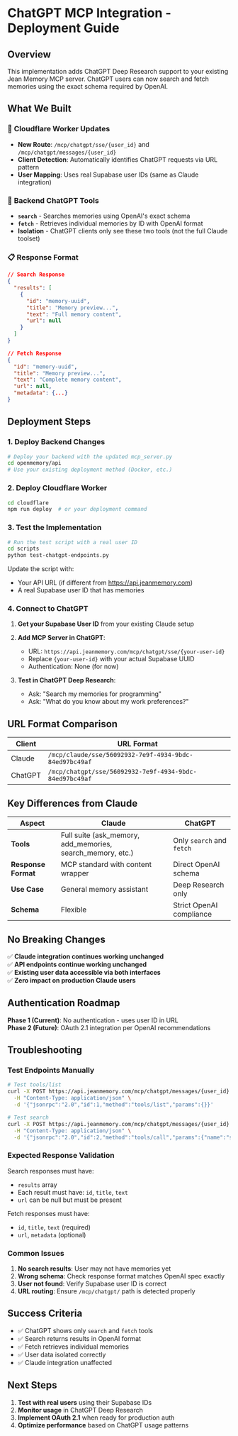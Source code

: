 # ChatGPT MCP Integration - Deployment Guide

## Overview

This implementation adds ChatGPT Deep Research support to your existing Jean Memory MCP server. ChatGPT users can now search and fetch memories using the exact schema required by OpenAI.

## What We Built

### 🔧 **Cloudflare Worker Updates**
- **New Route**: `/mcp/chatgpt/sse/{user_id}` and `/mcp/chatgpt/messages/{user_id}`
- **Client Detection**: Automatically identifies ChatGPT requests via URL pattern
- **User Mapping**: Uses real Supabase user IDs (same as Claude integration)

### 🎯 **Backend ChatGPT Tools**
- **`search`** - Searches memories using OpenAI's exact schema
- **`fetch`** - Retrieves individual memories by ID with OpenAI format
- **Isolation** - ChatGPT clients only see these two tools (not the full Claude toolset)

### 📋 **Response Format**
```json
// Search Response
{
  "results": [
    {
      "id": "memory-uuid",
      "title": "Memory preview...", 
      "text": "Full memory content",
      "url": null
    }
  ]
}

// Fetch Response  
{
  "id": "memory-uuid",
  "title": "Memory preview...",
  "text": "Complete memory content", 
  "url": null,
  "metadata": {...}
}
```

## Deployment Steps

### 1. Deploy Backend Changes

```bash
# Deploy your backend with the updated mcp_server.py
cd openmemory/api
# Use your existing deployment method (Docker, etc.)
```

### 2. Deploy Cloudflare Worker

```bash
cd cloudflare
npm run deploy  # or your deployment command
```

### 3. Test the Implementation

```bash
# Run the test script with a real user ID
cd scripts
python test-chatgpt-endpoints.py
```

Update the script with:
- Your API URL (if different from https://api.jeanmemory.com)
- A real Supabase user ID that has memories

### 4. Connect to ChatGPT

1. **Get your Supabase User ID** from your existing Claude setup
2. **Add MCP Server in ChatGPT**:
   - URL: `https://api.jeanmemory.com/mcp/chatgpt/sse/{your-user-id}`
   - Replace `{your-user-id}` with your actual Supabase UUID
   - Authentication: None (for now)

3. **Test in ChatGPT Deep Research**:
   - Ask: "Search my memories for programming"
   - Ask: "What do you know about my work preferences?"

## URL Format Comparison

| Client  | URL Format |
|---------|------------|
| Claude  | `/mcp/claude/sse/56092932-7e9f-4934-9bdc-84ed97bc49af` |
| ChatGPT | `/mcp/chatgpt/sse/56092932-7e9f-4934-9bdc-84ed97bc49af` |

## Key Differences from Claude

| Aspect | Claude | ChatGPT |
|--------|--------|---------|
| **Tools** | Full suite (ask_memory, add_memories, search_memory, etc.) | Only `search` and `fetch` |
| **Response Format** | MCP standard with content wrapper | Direct OpenAI schema |
| **Use Case** | General memory assistant | Deep Research only |
| **Schema** | Flexible | Strict OpenAI compliance |

## No Breaking Changes

✅ **Claude integration continues working unchanged**  
✅ **API endpoints continue working unchanged**  
✅ **Existing user data accessible via both interfaces**  
✅ **Zero impact on production Claude users**

## Authentication Roadmap

**Phase 1 (Current)**: No authentication - uses user ID in URL  
**Phase 2 (Future)**: OAuth 2.1 integration per OpenAI recommendations

## Troubleshooting

### Test Endpoints Manually

```bash
# Test tools/list
curl -X POST https://api.jeanmemory.com/mcp/chatgpt/messages/{user_id} \
  -H "Content-Type: application/json" \
  -d '{"jsonrpc":"2.0","id":1,"method":"tools/list","params":{}}'

# Test search
curl -X POST https://api.jeanmemory.com/mcp/chatgpt/messages/{user_id} \
  -H "Content-Type: application/json" \
  -d '{"jsonrpc":"2.0","id":2,"method":"tools/call","params":{"name":"search","arguments":{"query":"test"}}}'
```

### Expected Response Validation

Search responses must have:
- `results` array
- Each result must have: `id`, `title`, `text` 
- `url` can be null but must be present

Fetch responses must have:
- `id`, `title`, `text` (required)
- `url`, `metadata` (optional)

### Common Issues

1. **No search results**: User may not have memories yet
2. **Wrong schema**: Check response format matches OpenAI spec exactly  
3. **User not found**: Verify Supabase user ID is correct
4. **URL routing**: Ensure `/mcp/chatgpt/` path is detected properly

## Success Criteria

- ✅ ChatGPT shows only `search` and `fetch` tools
- ✅ Search returns results in OpenAI format
- ✅ Fetch retrieves individual memories
- ✅ User data isolated correctly  
- ✅ Claude integration unaffected

## Next Steps

1. **Test with real users** using their Supabase IDs
2. **Monitor usage** in ChatGPT Deep Research
3. **Implement OAuth 2.1** when ready for production auth
4. **Optimize performance** based on ChatGPT usage patterns 